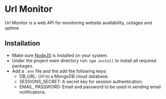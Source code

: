 # Url Monitor

Url Monitor is a web API for monitoring website availability, outages and uptime.


## Installation

- Make sure [NodeJS](https://nodejs.org/en/download/) is installed on your system.
- Under the project main directory run: ```npm install``` to install all required packages.
- Add a ```.env``` file and the add the following keys:
    - DB_URL: Url to a MongoDB cloud database.
    - SESSIONS_SECRET: A secret key for session authentication.
    - EMAIL, PASSWORD: Email and password to be used in sending email notifications. 